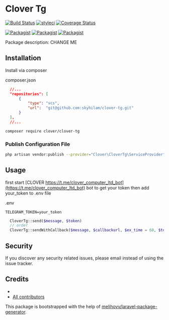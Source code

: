 # Clover Tg

[![Build Status](https://travis-ci.org/clover/clover-tg.svg?branch=master)](https://travis-ci.org/clover/clover-tg)
[![styleci](https://styleci.io/repos/CHANGEME/shield)](https://styleci.io/repos/CHANGEME)
[![Coverage Status](https://coveralls.io/repos/github/clover/clover-tg/badge.svg?branch=master)](https://coveralls.io/github/clover/clover-tg?branch=master)

[![Packagist](https://img.shields.io/packagist/v/clover/clover-tg.svg)](https://packagist.org/packages/clover/clover-tg)
[![Packagist](https://poser.pugx.org/clover/clover-tg/d/total.svg)](https://packagist.org/packages/clover/clover-tg)
[![Packagist](https://img.shields.io/packagist/l/clover/clover-tg.svg)](https://packagist.org/packages/clover/clover-tg)

Package description: CHANGE ME

## Installation

Install via composer

composer.json
```json
  //...
  "repositories": [
      {
          "type": "vcs",
          "url":  "git@github.com:skyhilam/clover-tg.git"
      }
  ],
  //...
```

```bash
composer require clover/clover-tg
```

### Publish Configuration File

```bash
php artisan vendor:publish --provider="Clover\CloverTg\ServiceProvider" --tag="config"
```

## Usage

first start [CLOVER https://t.me/clover_computer_ltd_bot](https://t.me/clover_computer_ltd_bot) bot to get your token then
add your_token to .env file

.env
```
TELEGRAM_TOKEN=your_token
```

```php
  CloverTg::send($message, $token)
  // order
  CloverTg::sendWithCallback($message, $callbackurl, $ex_time = 60, $token = null)
```


## Security

If you discover any security related issues, please email
instead of using the issue tracker.

## Credits

- [](https://github.com/clover/clover-tg)
- [All contributors](https://github.com/clover/clover-tg/graphs/contributors)

This package is bootstrapped with the help of
[melihovv/laravel-package-generator](https://github.com/melihovv/laravel-package-generator).
